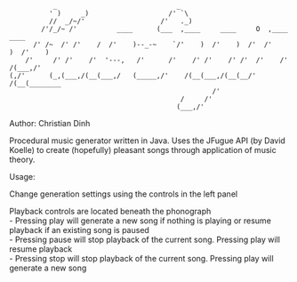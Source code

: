 ```
           _                              _                                     
          ' )     _)                    /' `\                                   
          //  _/~/'                   /'   ._)                                  
        /'/_/~ /'          ____      (___  ,____     ____     O  ,____     ____ 
      /' /~  /' /'    /  /'    )--_-~    `/'    )  /'    )  /'  /'    )  /'    )
    /'     /' /'    /'  '---,   /'      /'    /' /'    /' /'  /'    /' /(___,/' 
(,/'      (_,(___,/(__(___,/   (_____,/'    /(__(___,/(__(__/'    /(__(________ 
                                                   /'                           
                                           /     /'                             
                                          (___,/'                               
```                                                                                                                                                            

Author: Christian Dinh

Procedural music generator written in Java.
Uses the JFugue API (by David Koelle) to create (hopefully) pleasant songs through application of music theory.


Usage:

Change generation settings using the controls in the left panel

Playback controls are located beneath the phonograph  
    - Pressing play will generate a new song if nothing is playing or resume playback if an existing song is paused  
    - Pressing pause will stop playback of the current song. Pressing play will resume playback  
    - Pressing stop will stop playback of the current song. Pressing play will generate a new song  
